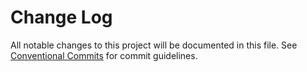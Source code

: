 # Change Log
All notable changes to this project will be documented in this file.
See [Conventional Commits](https://conventionalcommits.org) for commit guidelines.
